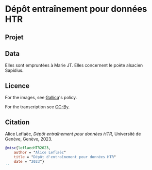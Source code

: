 # Dépôt entraînement pour données HTR

## Projet

## Data

Elles sont empruntées à Marie JT.
Elles concernent le poète alsacien Sapidius.

## Licence

For the images, see [Gallica]()'s policy.

For the transcription see [CC-By](https://creativecommons.org/licenses/by/4.0/).


## Citation

Alice Leflaëc, _Dépôt entraînement pour données HTR_, Université de Genève, Genève, 2023.

```bibtex
@misc{leflaecHTR2023,
    author = "Alice Leflaëc"
    title = "Dépôt d'entraînement pour données HTR"
    date = "2023"}
``    
    
